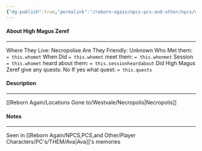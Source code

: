 ```yaml
---
{"dg-publish":true,"permalink":"/reborn-again/npcs-pcs-and-other/npcs/unknown/high-magus-zeref/"}
---
```



#### About High Magus Zeref
---
Where They Live: Necropolise
Are They Friendly: Unknown
Who Met them: `= this.whomet`
When Did `= this.whomet` meet them: `= this.whenmet`
Session `= this.whomet` heard about them: `= this.sessionheardabout`
Did High Magus Zeref give any quests: No
	If yes what quest: `= this.quests`


#### Description


---
[[Reborn Again/Locations Gone to/Westvale/Necropolis\|Necropolis]]

#### Notes
---
Seen in [[Reborn Again/NPCS,PCS,and Other/Player Characters/PC's/THEM/Ava\|Ava]]'s memories

